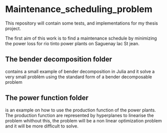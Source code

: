 # Maintenance_scheduling_problem

This repository will contain some tests, and implementations for my thesis project.

The first aim of this work is to find a maintenance schedule by minimizing the power loss for rio tinto power plants on Saguenay lac St jean.

## The bender decomposition folder 

contains a small example of bender decomposition in Julia and it solve a very small problèm using the standard form of a bender decomposable problem

## The power function folder

is an example on how to  use the production function of the power plants. The production function are represented by hyperplanes to linearise the problem
whithout this, the problem will be a non linear optimization problem and it will be more difficult to solve.
